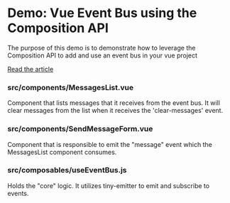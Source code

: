 # Demo: Vue Event Bus using the Composition API

The purpose of this demo is to demonstrate how to leverage the Composition API to add and use an event bus in your vue project

[Read the article](https://owre.se/vue-3-event-bus-using-the-composition-api/)

### src/components/MessagesList.vue

Component that lists messages that it receives from the event bus. It will clear messages from the list when it receives the 'clear-messages' event.

### src/components/SendMessageForm.vue

Component that is responsible to emit the "message" event which the MessagesList component consumes.


### src/composables/useEventBus.js

Holds the "core" logic. It utilizes tiny-emitter to emit and subscribe to events.
